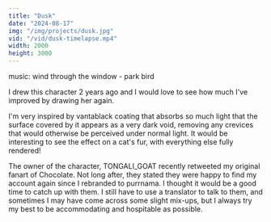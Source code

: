 ```yaml
---
title: "Dusk"
date: "2024-08-17"
img: "/img/projects/dusk.jpg"
vid: "/vid/dusk-timelapse.mp4"
width: 2000
height: 3000
---
```


music: wind through the window - park bird

I drew this character 2 years ago and I would love to see how much I've improved by drawing her again.

I'm very inspired by vantablack coating that absorbs so much light that the surface covered by it appears as a very dark void, removing any crevices that would otherwise be perceived under normal light. It would be interesting to see the effect on a cat's fur, with everything else fully rendered!

The owner of the character, TONGALI_GOAT recently retweeted my original fanart of Chocolate. Not long after, they stated they were happy to find my account again since I rebranded to purrnama. I thought it would be a good time to catch up with them. I still have to use a translator to talk to them, and sometimes I may have come across some slight mix-ups, but I always try my best to be accommodating and hospitable as possible.
